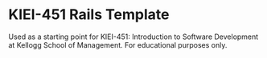 # KIEI-451 Rails Template

Used as a starting point for KIEI-451: Introduction to Software Development at Kellogg School of Management. For educational purposes only.